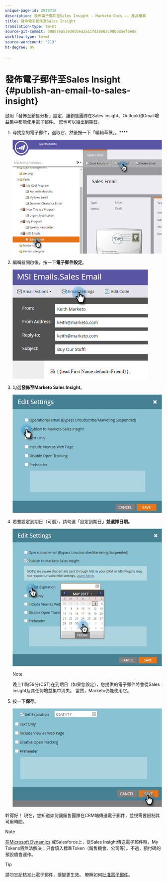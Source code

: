 ```yaml
---
unique-page-id: 2949718
description: 發佈電子郵件至Sales Insight - Marketo Docs —— 產品檔案
title: 發佈電子郵件至Sales Insight
translation-type: tm+mt
source-git-commit: 00887ea53e395bea3a11fd28e0ac98b085ef6ed8
workflow-type: tm+mt
source-wordcount: '213'
ht-degree: 0%

---
```



# 發佈電子郵件至Sales Insight {#publish-an-email-to-sales-insight}

啟用「發佈至銷售分析」設定，讓銷售團隊在Sales Insight、Outlook和Gmail增益集中都能使用電子郵件。 您也可以給出到期日。

1. 尋找您的電子郵件，選取它，然後按一下「編輯草稿」。****

   ![](assets/one.png)

1. 編輯器開啟後，按一下&#x200B;**電子郵件設定**。

   ![](assets/two.png)

1. 勾選&#x200B;**發佈至Marketo Sales Insight**。

   ![](assets/three.png)

1. 若要設定到期日（可選），請勾選「設定到期日&#x200B;**」並選擇日期。**

   ![](assets/four.png)

   >[!NOTE]
   >
   >晚上11點59分(CST)在到期日（如果您設定），您提供的電子郵件將會從Sales Insight及其任何增益集中消失。 當然，Marketo仍能使用它。

1. 按一下&#x200B;**保存**。

   ![](assets/five.png)

幹得好！ 現在，您知道如何讓銷售團隊在CRM端傳送電子郵件，並視需要限制其可用時間。

>[!NOTE]
>
>[在Microsoft Dynamics](../../../../../../product-docs/core-marketo-concepts/programs/tokens/understanding-my-tokens-in-a-program.md) 或Salesforce上，從Sales Insight傳送電子郵件時，My Tokens將無法解決；只會填入標準Token（銷售機會、公司等）。不過，預付碼的預設值會運作。

>[!TIP]
>
>請勿忘記核准此電子郵件，讓變更生效。 瞭解如何[批准電子郵件](../../../../../../product-docs/email-marketing/general/creating-an-email/approve-an-email.md)。

